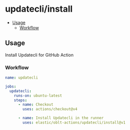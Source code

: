 # updatecli/install

* [Usage](#usage)
  * [Workflow](#workflow)

## Usage

Install Updatecli for GitHub Action

### Workflow

```yaml
name: updatecli

jobs:
  updatecli:
    runs-on: ubuntu-latest
    steps:
      - name: Checkout
        uses: actions/checkout@v4

      - name: Install Updatecli in the runner
        uses: elastic/oblt-actions/updatecli/install@v1
```
